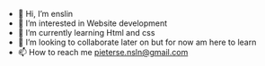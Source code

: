 - 👋 Hi, I’m enslin
- 👀 I’m interested in Website development
- 🌱 I’m currently learning Html and css
- 💞️ I’m looking to collaborate later on but for now am here to learn
- 📫 How to reach me pieterse.nsln@gmail.com

<!---
123ens/123ens is a ✨ special ✨ repository because its `README.md` (this file) appears on your GitHub profile.
You can click the Preview link to take a look at your changes.
--->
